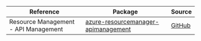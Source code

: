 | Reference | Package | Source |
|---|---|---|
|Resource Management - API Management|[azure-resourcemanager-apimanagement](https://repo1.maven.org/maven2/com/azure/resourcemanager/azure-resourcemanager-apimanagement)|[GitHub](https://github.com/Azure/azure-sdk-for-java/blob/main/sdk/apimanagement/azure-resourcemanager-apimanagement)|
